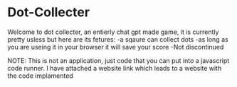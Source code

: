 # Dot-Collecter
Welcome to dot collecter, an entierly chat gpt made game, 
it is currently pretty usless but here are its fetures:
-a sqaure can collect dots
-as long as you are useing it in your browser it will save your score
-Not discontinued

NOTE: This is not an application, just code that you can put into a javascript code runner.
 I have attached a website link which leads to a website with the code implamented
